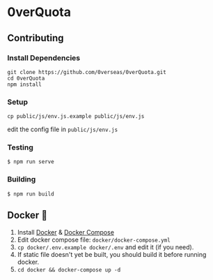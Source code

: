 # 0verQuota

## Contributing
### Install Dependencies
```
git clone https://github.com/0verseas/0verQuota.git
cd 0verQuota
npm install
```
### Setup
```
cp public/js/env.js.example public/js/env.js
```
edit the config file in `public/js/env.js`

### Testing
```
$ npm run serve
```

### Building
```
$ npm run build
```

## Docker 🐳
1. Install [Docker](https://docs.docker.com/engine/install/) & [Docker Compose](https://docs.docker.com/compose/install/)
2. Edit docker compose file: `docker/docker-compose.yml`
2. `cp docker/.env.example docker/.env` and edit it (if you need).
3. If static file doesn't yet be built, you should build it before running docker.
3. `cd docker && docker-compose up -d`
